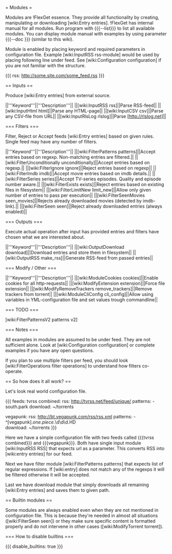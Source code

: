 = Modules =

Modules are !FlexGet essence. They provide all functionality by creating, manipulating or downloading [wiki:Entry entries]. !FlexGet has internal manual for all modules. Run program with {{{--list}}} to list all available modules. You can display module manual with examples by using parameter {{{--doc <module>}}} (similar to this wiki).

Module is enabled by placing keyword and required parameters in configuration file. Example [wiki:InputRSS rss-module] would be used by placing following line under feed. See [wiki:Configuration configuration] if you are not familiar with the structure.

{{{
rss: http://some.site.com/some_feed.rss
}}}

== Inputs ==

Produce [wiki:Entry entries] from external source.

||'''Keyword'''||'''Description'''||
||[wiki:InputRSS rss]||Parse RSS-feed||
||[wiki:InputHtml html]||Parse any HTML-page||
||[wiki:InputCSV csv]||Parse any CSV-file from URL||
||[wiki:InputRlsLog rlslog]||Parse [http://rlslog.net]||

=== Filters ===

Filter, Reject or Accept feeds [wiki:Entry entries] based on given rules. Single feed may have any number of filters.

||'''Keyword'''||'''Description'''||
||[wiki:FilterPatterns patterns]||Accept entries based on regexp. Non-matching entries are filtered.||
||[wiki:FilterUnconditionally unconditionally]||Accept entries based on regexp.||
||[wiki:FilterIgnore ignore]||Reject entries based on regexp||
||[wiki:FilterImdb imdb]||Accept movie entries based on imdb details.||
||[wiki:FilterSeries series]||Accept TV-series episodes. Quality and episode number aware.||
||[wiki:FilterExists exists]||Reject entries based on existing files in filesystem||
||[wiki:FilterLimitNew limit_new]||Allow only given number of entries to pass per execution||
||[wiki:FilterSeenMovies seen_movies]||Rejects already downloaded movies (detected by imdb-link).||
||[wiki:FilterSeen seen]||Reject already downloaded entries (always enabled)||

=== Outputs ===

Execute actual operation after input has provided entries and filters have chosen what we are interested about.

||'''Keyword'''||'''Description'''||
||[wiki:OutputDownload download]||Download entries and store them in filesystem||
||[wiki:OutputRSS make_rss]||Generate RSS-feed from passed entries||

=== Modify / Other ===

||'''Keyword'''||'''Description'''||
||[wiki:ModuleCookies cookies]||Enable cookies for all http-requests||
||[wiki:ModifyExtension extension]||Force file extension||
||[wiki:ModifyRemoveTrackers remove_trackers]||Remove trackers from torrent||
||[wiki:ModuleCliConfig cli_config]||Allow using variables in YML-configuration file and set values trough commandline||

=== TODO ===

[wiki:FilterPatternsV2 patterns v2]

=== Notes ===

All examples in modules are assumed to be under feed. They are not sufficient alone. Look at [wiki:Configuration configuration] or complete examples if you have any open questions.

If you plan to use multiple filters per feed, you should look [wiki:FilterOperations filter operations] to understand how filters co-operate.

== So how does it all work? ==

Let's look real world configuration file.

{{{
feeds:
  tvrss combined:
    rss: http://tvrss.net/feed/unique/
    patterns:
      - south.park
    download: ~/torrents

  vegapunk:
    rss: http://bt.vegapunk.com/rss/rss.xml
    patterns:
      - ^\[vegapunk\].*one.piece.*\d\d\d.HD  
    download: ~/torrents
}}}

Here we have a simple configuration file with two feeds called {{{tvrss combined}}}
and {{{vegapunk}}}. Both have single input module [wiki:InputRSS RSS] that expects url as a parameter.
This converts RSS into [wiki:entry entries] for our feed. 

Next we have filter module [wiki:FilterPatterns patterns]
that expects list of regular expressions. If [wiki:entry] does not match any of the regexps it will be filtered otherwise it will be accepted.

Last we have download module that simply downloads all remaining [wiki:Entry entries] and saves them to given path.

== Builtin modules ==

Some modules are always enabled even when they are not mentioned in configuration file. This is because they're
needed in almost all situations ([wiki:FilterSeen seen]) or they make sure specific content is formatted 
properly and do not intervene in other cases ([wiki:ModifyTorrent torrent]).

=== How to disable builtins ===

{{{
disable_builtins: true
}}}